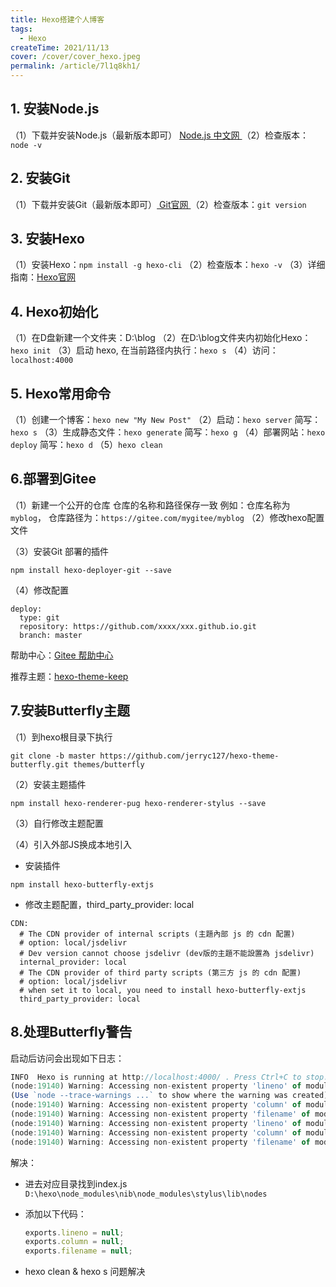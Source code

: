 ```yaml
---
title: Hexo搭建个人博客
tags:
  - Hexo
createTime: 2021/11/13
cover: /cover/cover_hexo.jpeg
permalink: /article/7l1q8kh1/
---
```


## 1. 安装Node.js
（1）下载并安装Node.js（最新版本即可） [ Node.js 中文网 ](http://nodejs.cn/download/)
（2）检查版本：`node -v`

## 2. 安装Git
（1）下载并安装Git（最新版本即可）[ Git官网 ](https://git-scm.com/downloads)
（2）检查版本：`git version`

## 3. 安装Hexo
（1）安装Hexo：`npm install -g hexo-cli`
（2）检查版本：`hexo -v`
（3）详细指南：[Hexo官网](https://hexo.io/zh-cn/)

## 4. Hexo初始化
（1）在D盘新建一个文件夹：D:\blog
（2）在D:\blog文件夹内初始化Hexo：`hexo init`
（3）启动 hexo, 在当前路径内执行：`hexo s`
（4）访问：`localhost:4000`

## 5. Hexo常用命令
（1）创建一个博客：`hexo new "My New Post"`
（2）启动：`hexo server` 简写：`hexo s`
（3）生成静态文件：`hexo generate` 简写：`hexo g` 
（4）部署网站：`hexo deploy` 简写：`hexo d`
（5）`hexo clean` 

## 6.部署到Gitee
（1）新建一个公开的仓库 仓库的名称和路径保存一致
例如：仓库名称为`myblog`， 仓库路径为：`https://gitee.com/mygitee/myblog`
（2）修改hexo配置文件

（3）安装Git 部署的插件

```
npm install hexo-deployer-git --save
```
（4）修改配置

```
deploy:
  type: git
  repository: https://github.com/xxxx/xxx.github.io.git
  branch: master
```



帮助中心：[Gitee 帮助中心](https://gitee.com/help/articles/4136#article-header0)

推荐主题：[hexo-theme-keep](https://keep-docs.xpoet.cn/)

## 7.安装Butterfly主题

（1）到hexo根目录下执行

```
git clone -b master https://github.com/jerryc127/hexo-theme-butterfly.git themes/butterfly
```

（2）安装主题插件

```
npm install hexo-renderer-pug hexo-renderer-stylus --save
```

（3）自行修改主题配置

（4）引入外部JS换成本地引入

- 安装插件

```
npm install hexo-butterfly-extjs
```

- 修改主题配置，third_party_provider: local

```
CDN:
  # The CDN provider of internal scripts (主題內部 js 的 cdn 配置)
  # option: local/jsdelivr
  # Dev version cannot choose jsdelivr (dev版的主題不能設置為 jsdelivr)
  internal_provider: local
  # The CDN provider of third party scripts (第三方 js 的 cdn 配置)
  # option: local/jsdelivr
  # when set it to local, you need to install hexo-butterfly-extjs
  third_party_provider: local
```

## 8.处理Butterfly警告

启动后访问会出现如下日志：

```javascript
INFO  Hexo is running at http://localhost:4000/ . Press Ctrl+C to stop.
(node:19140) Warning: Accessing non-existent property 'lineno' of module exports inside circular dependency
(Use `node --trace-warnings ...` to show where the warning was created)
(node:19140) Warning: Accessing non-existent property 'column' of module exports inside circular dependency
(node:19140) Warning: Accessing non-existent property 'filename' of module exports inside circular dependency
(node:19140) Warning: Accessing non-existent property 'lineno' of module exports inside circular dependency
(node:19140) Warning: Accessing non-existent property 'column' of module exports inside circular dependency
(node:19140) Warning: Accessing non-existent property 'filename' of module exports inside circular dependenc
```

解决：

- 进去对应目录找到index.js `D:\hexo\node_modules\nib\node_modules\stylus\lib\nodes`

- 添加以下代码：

  ```javascript
  exports.lineno = null;
  exports.column = null;
  exports.filename = null;
  ```

- hexo clean  & hexo s 问题解决

